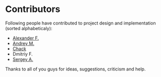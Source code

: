 # Contributors

Following people have contributed to project design and implementation (sorted alphabeticaly):

 * [Alexander F.](https://github.com/kungfux)
 * [Andrey M.](https://github.com/ksironjam)
 * [Chack](https://github.com/CassandraDied)
 * Dmitriy F.
 * [Sergey A.](https://github.com/Serg046)

Thanks to all of you guys for ideas, suggestions, criticism and help.
